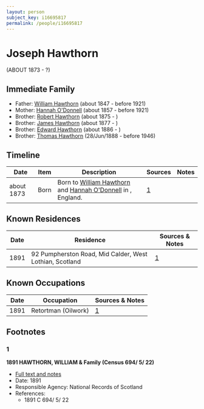 ```yaml
---
layout: person
subject_key: i16695817
permalink: /people/i16695817
---
```


# Joseph Hawthorn
(ABOUT 1873 - ?)

## Immediate Family

* Father: [William Hawthorn](./@92463484@-william-hawthorn-b1847-d1921.md) (about 1847 - before 1921)
* Mother: [Hannah O'Donnell](./@64641527@-hannah-o'donnell-b1857-d1921.md) (about 1857 - before 1921)
* Brother: [Robert Hawthorn](./@91501446@-robert-hawthorn-b1875-d.md) (about 1875 - )
* Brother: [James Hawthorn](./@21482384@-james-hawthorn-b1877-d.md) (about 1877 - )
* Brother: [Edward Hawthorn](./@88518114@-edward-hawthorn-b1886-d.md) (about 1886 - )
* Brother: [Thomas Hawthorn](./@30039040@-thomas-hawthorn-b1888-6-28-d1946.md) (28/Jun/1888 - before 1946)

## Timeline

Date | Item | Description | Sources | Notes
---|---|---|---|---
about 1873 | Born | Born to [William Hawthorn](./@92463484@-william-hawthorn-b1847-d1921.md) and [Hannah O'Donnell](./@64641527@-hannah-o'donnell-b1857-d1921.md) in , England. | [1](#1) | 

## Known Residences

Date | Residence | Sources & Notes
---|---|---
1891 | 92 Pumpherston Road, Mid Calder, West Lothian, Scotland | [1](#1)

## Known Occupations

Date | Occupation | Sources & Notes
---|---|---
1891 | Retortman (Oilwork) | [1](#1)

## Footnotes

### 1

**1891 HAWTHORN, WILLIAM & Family (Census 694/ 5/ 22)**

* [Full text and notes](../sources/@92152864@-1891-hawthorn,-william-&-family-census-694-5-22-.md)
* Date: 1891
* Responsible Agency: National Records of Scotland
* References: 
  * 1891 C 694/ 5/ 22

